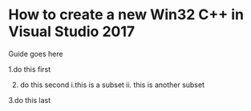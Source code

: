 # How to create a new Win32 C++ in Visual Studio 2017
Guide goes here

1.do this first 

2. do this second 
    i.this is a subset 
    ii. this is another subset 

3.do this last
